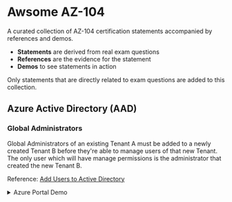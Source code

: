 # Awsome AZ-104

A curated collection of AZ-104 certification statements accompanied by references and demos.

- **Statements** are derived from real exam questions
- **References** are the evidence for the statement
- **Demos** to see statements in action

Only statements that are directly related to exam questions are added to this collection.

## Azure Active Directory (AAD)

### Global Administrators

Global Administrators of an existing Tenant A must be added to a newly created Tenant B before they're able to manage users of that new Tenant. The only user which will have manage permissions is the administrator that created the new Tenant B.

Reference: [Add Users to Active Directory](https://docs.microsoft.com/en-us/azure/active-directory/fundamentals/add-users-azure-active-directory?view=azure-devops)

<details>
  <summary>Azure Portal Demo</summary>
  <img src="demos/aad/aad_global_administrators.gif" ></img>
</details>

